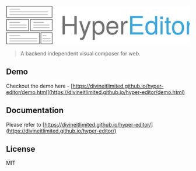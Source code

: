 
![Hyper Editor](logo.svg)
> A backend independent visual composer for web.

## Demo
Checkout the demo here - [https://divineitlimited.github.io/hyper-editor/demo.html](https://divineitlimited.github.io/hyper-editor/demo.html)

## Documentation

Please refer to [https://divineitlimited.github.io/hyper-editor/](https://divineitlimited.github.io/hyper-editor/)

## License
MIT
